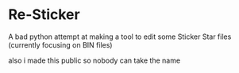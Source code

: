 # Re-Sticker
A bad python attempt at making a tool to edit some Sticker Star files (currently focusing on BIN files)

also i made this public so nobody can take the name
